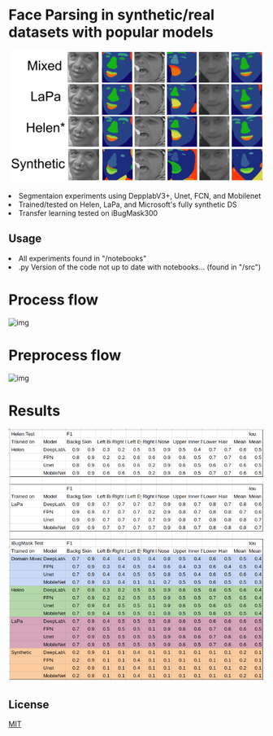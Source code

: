 # Face Parsing in synthetic/real datasets with popular models

![img](report/test.png)

<li>Segmentaion experiments using DepplabV3+, Unet, FCN, and Mobilenet
<li>Trained/tested on Helen, LaPa, and Microsoft's fully synthetic DS
<li>Transfer learning tested on iBugMask300
  
 ## Usage

<li> All experiments found in "/notebooks"
<li> .py Version of the code not up to date with notebooks... (found in "/src")

# Process flow
  
![img](report/1.png)
  
# Preprocess flow
  
![img](report/2.png)
  
# Results
  
![img](report/table.png)


## License

[MIT](https://choosealicense.com/licenses/mit/)
